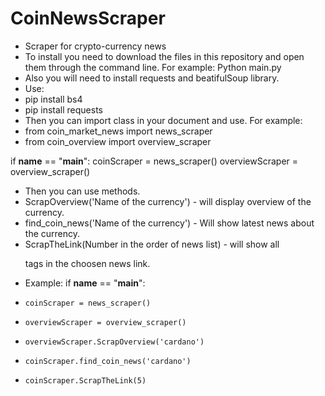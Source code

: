 # CoinNewsScraper
- Scraper for crypto-currency news
- To install you need to download the files in this repository and open them through the command line. For example: Python main.py
- Also you will need to install requests and beatifulSoup library.
- Use:
- pip install bs4
- pip install requests
- Then you can import class in your document and use. For example: 
- from coin_market_news import news_scraper
- from coin_overview import overview_scraper

if __name__ == "__main__":
    coinScraper = news_scraper()
    overviewScraper = overview_scraper()
    
-  Then you can use methods.
-   ScrapOverview('Name of the currency') - will display overview of the currency.
-   find_coin_news('Name of the currency') - Will show latest news about the currency.
-   ScrapTheLink(Number in the order of news list) - will show all <p> tags in the choosen news link.
- Example:
if __name__ == "__main__":
-     coinScraper = news_scraper()
    
-     overviewScraper = overview_scraper()
    
-     overviewScraper.ScrapOverview('cardano')
    
-     coinScraper.find_coin_news('cardano')
    
-     coinScraper.ScrapTheLink(5)

